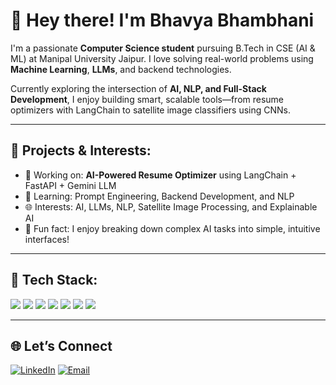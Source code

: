 # 👋 Hey there! I'm Bhavya Bhambhani

I'm a passionate **Computer Science student** pursuing B.Tech in CSE (AI & ML) at Manipal University Jaipur. I love solving real-world problems using **Machine Learning**, **LLMs**, and backend technologies.

Currently exploring the intersection of **AI, NLP, and Full-Stack Development**, I enjoy building smart, scalable tools—from resume optimizers with LangChain to satellite image classifiers using CNNs.

---

## 🔭 Projects & Interests:

- 🧠 Working on: **AI-Powered Resume Optimizer** using LangChain + FastAPI + Gemini LLM  
- 🧪 Learning: Prompt Engineering, Backend Development, and NLP  
- 🌐 Interests: AI, LLMs, NLP, Satellite Image Processing, and Explainable AI  
- 🎯 Fun fact: I enjoy breaking down complex AI tasks into simple, intuitive interfaces!

---

## 🧰 Tech Stack:

<p align="left">
  <img src="https://img.shields.io/badge/-Python-3776AB?style=for-the-badge&logo=python&logoColor=white" />
  <img src="https://img.shields.io/badge/-FastAPI-009688?style=for-the-badge&logo=fastapi&logoColor=white" />
  <img src="https://img.shields.io/badge/-Streamlit-FF4B4B?style=for-the-badge&logo=streamlit&logoColor=white" />
  <img src="https://img.shields.io/badge/-SQLite-003B57?style=for-the-badge&logo=sqlite&logoColor=white" />
  <img src="https://img.shields.io/badge/-TensorFlow-FF6F00?style=for-the-badge&logo=tensorflow&logoColor=white" />
  <img src="https://img.shields.io/badge/-LangChain-3B7DDD?style=for-the-badge" />
  <img src="https://img.shields.io/badge/-GitHub-181717?style=for-the-badge&logo=github&logoColor=white" />
</p>

---

## 🌐 Let’s Connect

[![LinkedIn](https://img.shields.io/badge/LinkedIn-blue?style=flat-square&logo=linkedin&link=https://www.linkedin.com/in/bhavya-bhambhani-674ba8201/)](https://www.linkedin.com/in/bhavya-bhambhani-674ba8201/)
[![Email](https://img.shields.io/badge/Gmail-D14836?style=flat-square&logo=gmail&logoColor=white&link=mailto:bhavbhambhani@gmail.com)](mailto:bhavbhambhani@gmail.com)

